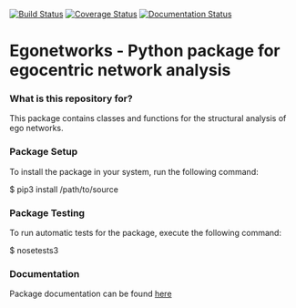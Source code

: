 [![Build Status](https://travis-ci.org/valearna/egonetworks.svg?branch=master)](https://travis-ci.org/valearna/egonetworks) [![Coverage Status](https://coveralls.io/repos/github/valearna/egonetworks/badge.svg?branch=master)](https://coveralls.io/github/valearna/egonetworks?branch=master) [![Documentation Status](https://readthedocs.org/projects/egonetworks/badge/?version=latest)](http://egonetworks.readthedocs.io/en/latest/?badge=latest)

# Egonetworks - Python package for egocentric network analysis

### What is this repository for? ###

This package contains classes and functions for the structural analysis of ego networks.

### Package Setup ###

To install the package in your system, run the following command:

$ pip3 install /path/to/source

### Package Testing ###

To run automatic tests for the package, execute the following command:

$ nosetests3

### Documentation ###

Package documentation can be found [here](http://egonetworks.readthedocs.io)
